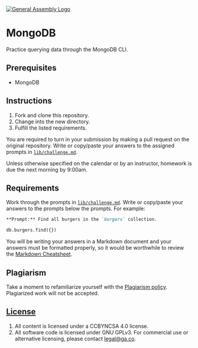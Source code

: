 [![General Assembly Logo](https://camo.githubusercontent.com/1a91b05b8f4d44b5bbfb83abac2b0996d8e26c92/687474703a2f2f692e696d6775722e636f6d2f6b6538555354712e706e67)](https://generalassemb.ly/education/web-development-immersive)

# MongoDB

Practice querying data through the MongoDB CLI.

## Prerequisites

* MongoDB

## Instructions

1. Fork and clone this repository.
1. Change into the new directory.
1. Fulfill the listed requirements.

You are required to turn in your submission by making a pull request on the
original repository. Write or copy/paste your answers to the assigned prompts in
[`lib/challenge.md`](lib/challenge.md).

Unless otherwise specified on the calendar or by an instructor, homework is due
the next morning by 9:00am.

## Requirements

Work through the prompts in [`lib/challenge.md`](lib/challenge.md). Write or
copy/paste your answers to the prompts below the prompts. For example:

```md
**Prompt:** Find all burgers in the `burgers` collection.

db.burgers.find({})
```

You will be writing your answers in a Markdown document and your answers must be
formatted properly, so it would be worthwhile to review the [Markdown
Cheatsheet](https://github.com/adam-p/markdown-here/wiki/Markdown-Cheatsheet).

## Plagiarism

Take a moment to refamiliarize yourself with the [Plagiarism policy](https://git.generalassemb.ly/DC-WDI/Administrative/blob/master/plagiarism.md). Plagiarized work will not be accepted.

## [License](LICENSE)

1.  All content is licensed under a CC­BY­NC­SA 4.0 license.
1.  All software code is licensed under GNU GPLv3. For commercial use or
    alternative licensing, please contact legal@ga.co.
